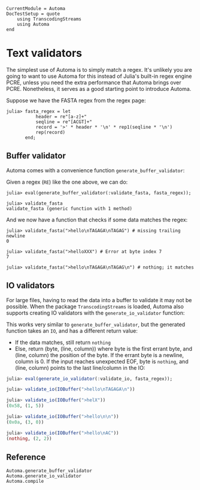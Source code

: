 ```@meta
CurrentModule = Automa
DocTestSetup = quote
    using TranscodingStreams
    using Automa
end
```

# Text validators
The simplest use of Automa is to simply match a regex.
It's unlikely you are going to want to use Automa for this instead of Julia's built-in regex engine PCRE, unless you need the extra performance that Automa brings over PCRE.
Nonetheless, it serves as a good starting point to introduce Automa.

Suppose we have the FASTA regex from the regex page:

```jldoctest val1
julia> fasta_regex = let
           header = re"[a-z]+"
           seqline = re"[ACGT]+"
           record = '>' * header * '\n' * rep1(seqline * '\n')
           rep(record)
       end;
```

## Buffer validator
Automa comes with a convenience function `generate_buffer_validator`:

Given a regex (`RE`) like the one above, we can do:

```jldoctest val1
julia> eval(generate_buffer_validator(:validate_fasta, fasta_regex));

julia> validate_fasta
validate_fasta (generic function with 1 method)
```

And we now have a function that checks if some data matches the regex:
```jldoctest val1
julia> validate_fasta(">hello\nTAGAGA\nTAGAG") # missing trailing newline
0

julia> validate_fasta(">helloXXX") # Error at byte index 7
7

julia> validate_fasta(">hello\nTAGAGA\nTAGAG\n") # nothing; it matches
```

## IO validators
For large files, having to read the data into a buffer to validate it may not be possible.
When the package `TranscodingStreams` is loaded, Automa also supports creating IO validators with the `generate_io_validator` function:

This works very similar to `generate_buffer_validator`, but the generated function takes an `IO`, and has a different return value:
* If the data matches, still return `nothing`
* Else, return (byte, (line, column)) where byte is the first errant byte, and (line, column) the position of the byte. If the errant byte is a newline, column is 0. If the input reaches unexpected EOF, byte is `nothing`, and (line, column) points to the last line/column in the IO:

```julia val1
julia> eval(generate_io_validator(:validate_io, fasta_regex));

julia> validate_io(IOBuffer(">hello\nTAGAGA\n"))

julia> validate_io(IOBuffer(">helX"))
(0x58, (1, 5))

julia> validate_io(IOBuffer(">hello\n\n"))
(0x0a, (3, 0))

julia> validate_io(IOBuffer(">hello\nAC"))
(nothing, (2, 2))
```

## Reference
```@docs
Automa.generate_buffer_validator
Automa.generate_io_validator
Automa.compile
```